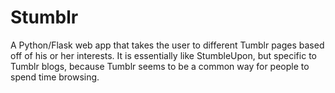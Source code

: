 Stumblr
=======

A Python/Flask web app that takes the user to different Tumblr pages based off of his or her interests. It is essentially like StumbleUpon, but specific to Tumblr blogs, because Tumblr seems to be a common way for people to spend time browsing. 